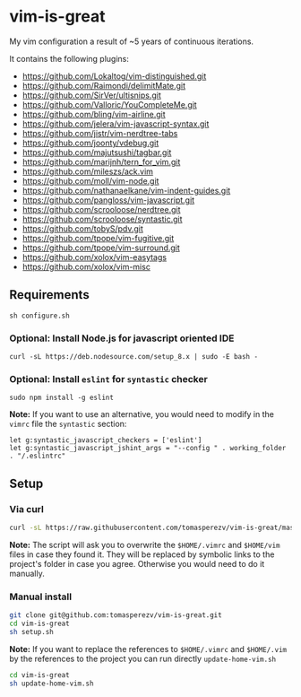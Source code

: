 # vim-is-great

My vim configuration a result of ~5 years of continuous iterations.

It contains the following plugins:

- https://github.com/Lokaltog/vim-distinguished.git
- https://github.com/Raimondi/delimitMate.git
- https://github.com/SirVer/ultisnips.git
- https://github.com/Valloric/YouCompleteMe.git
- https://github.com/bling/vim-airline.git
- https://github.com/jelera/vim-javascript-syntax.git
- https://github.com/jistr/vim-nerdtree-tabs
- https://github.com/joonty/vdebug.git
- https://github.com/majutsushi/tagbar.git
- https://github.com/marijnh/tern_for_vim.git
- https://github.com/mileszs/ack.vim
- https://github.com/moll/vim-node.git
- https://github.com/nathanaelkane/vim-indent-guides.git
- https://github.com/pangloss/vim-javascript.git
- https://github.com/scrooloose/nerdtree.git
- https://github.com/scrooloose/syntastic.git
- https://github.com/tobyS/pdv.git
- https://github.com/tpope/vim-fugitive.git
- https://github.com/tpope/vim-surround.git
- https://github.com/xolox/vim-easytags
- https://github.com/xolox/vim-misc

## Requirements

```
sh configure.sh
```

### Optional: Install Node.js for javascript oriented IDE

```
curl -sL https://deb.nodesource.com/setup_8.x | sudo -E bash -
```

### Optional: Install `eslint` for `syntastic` checker

```
sudo npm install -g eslint
```

**Note:** If you want to use an alternative, you would need to modify in the `vimrc` file the `syntastic` section:

```
let g:syntastic_javascript_checkers = ['eslint']
let g:syntastic_javascript_jshint_args = "--config " . working_folder . "/.eslintrc"
```

## Setup

### Via curl

```bash
curl -sL https://raw.githubusercontent.com/tomasperezv/vim-is-great/master/curl-install.sh | bash -
```

**Note:** The script will ask you to overwrite the `$HOME/.vimrc` and `$HOME/vim` files in case they found it. They will be replaced by symbolic links to the project's folder in case you agree. Otherwise you would need to do it manually.

### Manual install

```bash
git clone git@github.com:tomasperezv/vim-is-great.git
cd vim-is-great
sh setup.sh
```

**Note:** If you want to replace the references to `$HOME/.vimrc` and `$HOME/.vim` by the references to the project you can run directly `update-home-vim.sh`

```bash
cd vim-is-great
sh update-home-vim.sh
```
